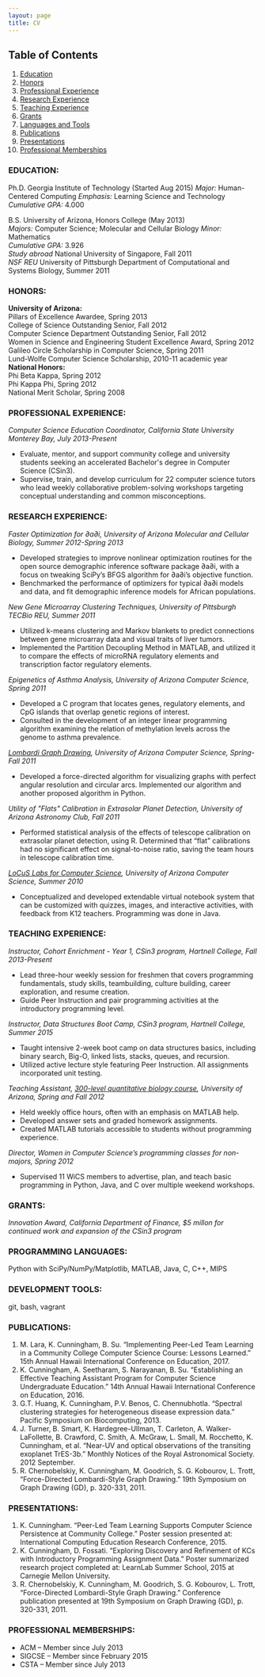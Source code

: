 ```yaml
---
layout: page
title: CV
---
```


## Table of Contents
1. [Education](#education)
2. [Honors](#honors)
3. [Professional Experience](#professional)
4. [Research Experience](#research)
5. [Teaching Experience](#teaching)
6. [Grants](#grants)
7. [Languages and Tools](#languages)
8. [Publications](#publications)
9. [Presentations](#presentations)
10. [Professional Memberships](#memberships)

<a id="education"></a>
### EDUCATION:  

Ph.D.   Georgia Institute of Technology  (Started Aug 2015)
*Major:* Human-Centered Computing
*Emphasis:* Learning Science and Technology 
*Cumulative GPA:* 4.000

B.S.	University of Arizona, Honors College  (May 2013)  
*Majors:* Computer Science; Molecular and Cellular Biology
*Minor:* Mathematics  
*Cumulative GPA:* 3.926  
*Study abroad*	National University of Singapore, Fall 2011  
*NSF REU*	University of Pittsburgh Department of Computational and Systems Biology, Summer 2011  

<a id="honors"></a>
### HONORS:   
**University of Arizona:**  
Pillars of Excellence Awardee, Spring 2013  
College of Science Outstanding Senior, Fall 2012  
Computer Science Department Outstanding Senior, Fall 2012  
Women in Science and Engineering Student Excellence Award, Spring 2012  
Galileo Circle Scholarship in Computer Science, Spring 2011  
Lund-Wolfe Computer Science Scholarship, 2010-11 academic year  
**National Honors:**  
Phi Beta Kappa, Spring 2012  	
Phi Kappa Phi, Spring 2012  
National Merit Scholar, Spring 2008  

<a id="professional"></a>
### PROFESSIONAL EXPERIENCE:  
*Computer Science Education Coordinator, California State University Monterey Bay, July 2013-Present* 
 
 * Evaluate, mentor, and support community college and university students seeking an accelerated Bachelor's degree in Computer Science (CSin3). 
 * Supervise, train, and develop curriculum for 22 computer science tutors who lead weekly collaborative problem-solving workshops targeting conceptual understanding and common misconceptions.

<a id="research"></a>  
### RESEARCH EXPERIENCE:   
*Faster Optimization for ∂a∂i, University of Arizona Molecular and Cellular Biology, Summer 2012-Spring 2013*  

- Developed strategies to improve nonlinear optimization routines for the open source demographic inference software package ∂a∂i, with a focus on tweaking SciPy’s BFGS algorithm for ∂a∂i’s objective function.  
- Benchmarked the performance of optimizers for typical ∂a∂i models and data, and fit demographic inference models for African populations.  

*New Gene Microarray Clustering Techniques, University of Pittsburgh TECBio REU, Summer 2011*  

- Utilized k-means clustering and Markov blankets to predict connections between gene microarray data and visual traits of liver tumors.  
- Implemented the Partition Decoupling Method in MATLAB, and utilized it to compare the effects of microRNA regulatory elements and transcription factor regulatory elements.  

*Epigenetics of Asthma Analysis, University of Arizona Computer Science, Spring 2011*
  
- Developed a C program that locates genes, regulatory elements, and CpG islands that overlap genetic regions of interest.  
- Consulted in the development of an integer linear programming algorithm examining the relation of methylation levels across the genome to asthma prevalence.  

*[Lombardi Graph Drawing](http://lombardi.cs.arizona.edu/), University of Arizona Computer Science, Spring-Fall 2011*  

 * Developed a force-directed algorithm for visualizing graphs with perfect angular resolution and circular arcs. Implemented our algorithm and another proposed algorithm in Python.   

*Utility of "Flats" Calibration in Extrasolar Planet Detection, University of Arizona Astronomy Club, Fall 2011*  

 * Performed statistical analysis of the effects of telescope calibration on extrasolar planet detection, using R. Determined that “flat” calibrations had no significant effect on signal-to-noise ratio, saving the team hours in telescope calibration time.

*[LoCuS Labs for Computer Science](http://www.cs.arizona.edu/projects/focal/ergalics/fieldguide/), University of Arizona Computer Science, Summer 2010*  

 * Conceptualized and developed extendable virtual notebook system that can be customized with quizzes, images, and interactive activities, with feedback from K12 teachers. Programming was done in Java.

<a id="teaching"></a>
### TEACHING EXPERIENCE:  
*Instructor, Cohort Enrichment - Year 1, CSin3 program, Hartnell College, Fall 2013-Present*  

 * Lead three-hour weekly session for freshmen that covers programming fundamentals, study skills, teambuilding, culture building, career exploration, and resume creation.  
 * Guide Peer Instruction and pair programming activities at the introductory programming level.

*Instructor, Data Structures Boot Camp, CSin3 program, Hartnell College, Summer 2015*  
  
 * Taught intensive 2-week boot camp on data structures basics, including binary search, Big-O, linked lists, stacks, queues, and recursion.  
 * Utilized active lecture style featuring Peer Instruction. All assignments incorporated unit testing.

*Teaching Assistant, [300-level quantitative biology course](http://gutengroup.mcb.arizona.edu/MCB315.html), University of Arizona, Spring and Fall 2012*  

 * Held weekly office hours, often with an emphasis on MATLAB help.  
 * Developed answer sets and graded homework assignments.  
 * Created MATLAB tutorials accessible to students without programming experience.  

*Director, Women in Computer Science’s programming classes for non-majors, Spring 2012*  

 * Supervised 11 WiCS members to advertise, plan, and teach basic programming in Python, Java, and C over multiple weekend workshops. 

<a id="grants"></a>
### GRANTS:  
*Innovation Award, California Department of Finance, $5 millon for continued work and expansion of the CSin3 program*

<a id="languages"></a>
### PROGRAMMING LANGUAGES:   
Python with SciPy/NumPy/Matplotlib, MATLAB, Java, C, C++, MIPS
### DEVELOPMENT TOOLS:  
git, bash, vagrant

<a id="publications"></a> 
### PUBLICATIONS:  
1.	M. Lara, K. Cunningham, B. Su. “Implementing Peer-Led Team Learning in a Community College Computer Science Course: Lessons Learned.” 15th Annual Hawaii International Conference on Education, 2017.
2.	K. Cunningham, A. Seetharam, S. Narayanan, B. Su. “Establishing an Effective Teaching Assistant Program for Computer Science Undergraduate Education.” 14th Annual Hawaii International Conference on Education, 2016. 
3.	G.T. Huang, K. Cunningham, P.V. Benos, C. Chennubhotla. “Spectral clustering strategies for heterogeneous disease expression data.” Pacific Symposium on Biocomputing, 2013.
4.	J. Turner, B. Smart, K. Hardegree-Ullman, T. Carleton, A. Walker-LaFollette, B. Crawford, C. Smith, A. McGraw, L. Small, M. Rocchetto, K. Cunningham, et al. “Near-UV and optical observations of the transiting exoplanet TrES-3b.” Monthly Notices of the Royal Astronomical Society. 2012 September.
5.	R. Chernobelskiy, K. Cunningham, M. Goodrich, S. G. Kobourov, L. Trott, “Force-Directed Lombardi-Style Graph Drawing.” 19th Symposium on Graph Drawing (GD), p. 320-331, 2011.

<a id="presentations"></a> 
### PRESENTATIONS:  
  1. K. Cunningham. “Peer-Led Team Learning Supports Computer Science Persistence at Community College.” Poster session presented at: International Computing Education Research Conference, 2015.
  2. K. Cunningham, D. Fossati. “Exploring Discovery and Refinement of KCs with Introductory Programming Assignment Data.” Poster summarized research project completed at: LearnLab Summer School, 2015 at Carnegie Mellon University.
  3. R. Chernobelskiy, K. Cunningham, M. Goodrich, S. G. Kobourov, L. Trott, “Force-Directed Lombardi-Style Graph Drawing.” Conference publication presented at 19th Symposium on Graph Drawing (GD), p. 320-331, 2011.

<a id="memberships"></a> 
### PROFESSIONAL MEMBERSHIPS:  
 * ACM – Member since July 2013
 * SIGCSE – Member since February 2015
 * CSTA – Member since July 2013

